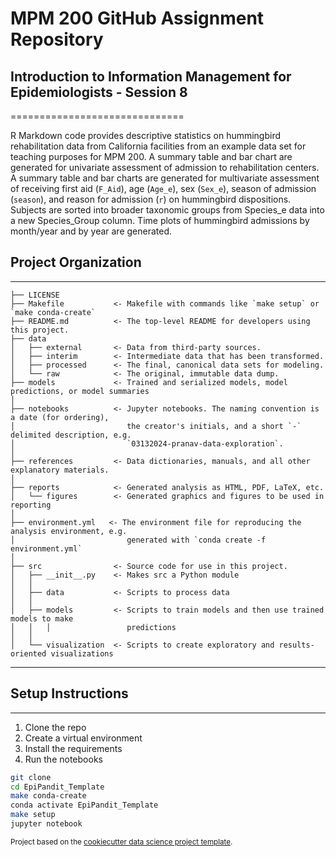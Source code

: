# MPM 200 GitHub Assignment Repository
## Introduction to Information Management for Epidemiologists - Session 8
==============================

R Markdown code provides descriptive statistics on hummingbird rehabilitation data from California facilities from an example data set for teaching purposes for MPM 200. A summary table and bar chart are generated for univariate assessment of admission to rehabilitation centers. A summary table and bar charts are generated for multivariate assessment of receiving first aid (`F_Aid`), age (`Age_e`), sex (`Sex_e`), season of admission (`season`), and reason for admission (`r`) on hummingbird dispositions. Subjects are sorted into broader taxonomic groups from Species_e data into a new Species_Group column. Time plots of hummingbird admissions by month/year and by year are generated.

## Project Organization
------------

    ├── LICENSE
    ├── Makefile           <- Makefile with commands like `make setup` or `make conda-create`
    ├── README.md          <- The top-level README for developers using this project.
    ├── data
    │   ├── external       <- Data from third-party sources.
    │   ├── interim        <- Intermediate data that has been transformed.
    │   ├── processed      <- The final, canonical data sets for modeling.
    │   └── raw            <- The original, immutable data dump.
    ├── models             <- Trained and serialized models, model predictions, or model summaries
    │
    ├── notebooks          <- Jupyter notebooks. The naming convention is a date (for ordering),
    │                         the creator's initials, and a short `-` delimited description, e.g.
    │                         `03132024-pranav-data-exploration`.
    │
    ├── references         <- Data dictionaries, manuals, and all other explanatory materials.
    │
    ├── reports            <- Generated analysis as HTML, PDF, LaTeX, etc.
    │   └── figures        <- Generated graphics and figures to be used in reporting
    │
    ├── environment.yml   <- The environment file for reproducing the analysis environment, e.g.
    │                         generated with `conda create -f environment.yml`
    │
    ├── src                <- Source code for use in this project.
    │   ├── __init__.py    <- Makes src a Python module
    │   │
    │   ├── data           <- Scripts to process data
    │   │
    │   ├── models         <- Scripts to train models and then use trained models to make
    │   │   │                 predictions
    │   │
    │   └── visualization  <- Scripts to create exploratory and results-oriented visualizations

--------


## Setup Instructions
------------
1. Clone the repo
2. Create a virtual environment
3. Install the requirements
4. Run the notebooks

```bash
git clone
cd EpiPandit_Template
make conda-create
conda activate EpiPandit_Template
make setup
jupyter notebook
```
<p><small>Project based on the <a target="_blank" href="https://drivendata.github.io/cookiecutter-data-science/">cookiecutter data science project template</a>.</small></p>
